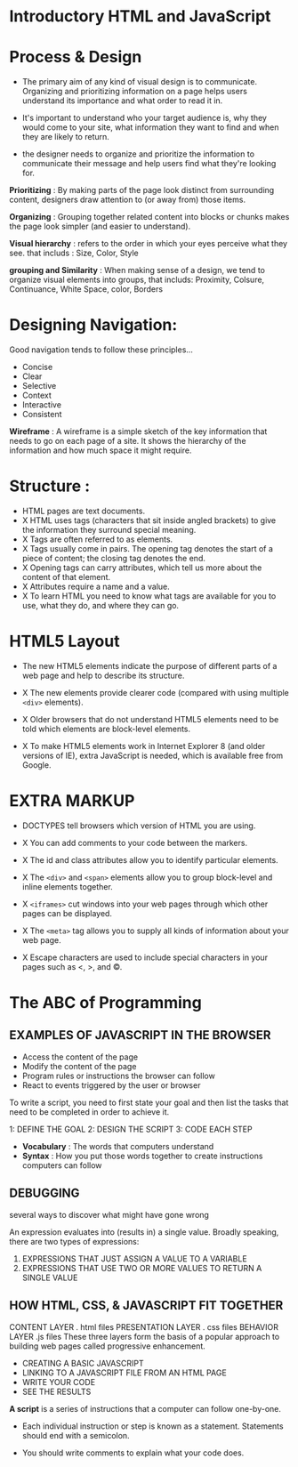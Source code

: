 # Introductory HTML and JavaScript
# Process & Design

- The primary aim of any kind of visual design is to communicate. Organizing and prioritizing information on a page helps users understand its importance and what order to read it in.

- It's important to understand who your target audience is, why they would come to your site, what information they want to find and when they are likely to return.

- the designer needs to organize and prioritize the information to
communicate their message and help users find what they're looking for.

**Prioritizing** : By making parts of the page look distinct from surrounding content, designers draw attention to (or away from) those items.

**Organizing** : Grouping together related content into blocks or chunks makes the page look simpler (and easier to understand). 

**Visual hierarchy** :
 refers to the order in which your eyes perceive what they see. 
that includs : Size, Color, Style

**grouping and Similarity** :
When making sense of a design, we tend to organize visual elements into groups, that includs: Proximity, Colsure, Continuance, White Space, color, Borders

# Designing Navigation:
Good navigation tends to follow these principles...
- Concise
- Clear
- Selective
- Context
- Interactive
- Consistent

**Wireframe** : A wireframe is a simple sketch of the key information that needs to go on each page of a site. It shows the hierarchy of the information and how much space it might require.

# Structure :

- HTML pages are text documents.
- X HTML uses tags (characters that sit inside angled brackets) to give the information they surround special meaning.
- X Tags are often referred to as elements.
- X Tags usually come in pairs. The opening tag denotes the start of a piece of content; the closing tag denotes the end.
- X Opening tags can carry attributes, which tell us more about the content of that element.
- X Attributes require a name and a value.
- X To learn HTML you need to know what tags are available for you to use, what they do, and where they can go.

# HTML5 Layout

- The new HTML5 elements indicate the purpose of different parts of a web page and help to describe its structure.

- X The new elements provide clearer code (compared with using multiple `<div>` elements).

- X Older browsers that do not understand HTML5 elements need to be told which elements are block-level elements.

- X To make HTML5 elements work in Internet Explorer 8 (and older versions of IE), extra JavaScript is needed, which is available free from Google.

# EXTRA MARKUP

- DOCTYPES tell browsers which version of HTML you are using.

- X You can add comments to your code between the <!-- and --> markers.

- X The id and class attributes allow you to identify particular elements.

- X The `<div>` and `<span>` elements allow you to group block-level and inline elements together.

- X `<iframes>` cut windows into your web pages through which other pages can be displayed.

- X The `<meta>` tag allows you to supply all kinds of information about your web page.

- X Escape characters are used to include special characters in your pages such as <, >, and ©.

# The ABC of Programming

## EXAMPLES OF JAVASCRIPT IN THE BROWSER

- Access the content of the page
- Modify the content of the page
- Program rules or instructions the browser can follow
- React to events triggered by the user or browser 

To write a script, you need to first state your goal and then list the
tasks that need to be completed in order to achieve it. 

1: DEFINE THE GOAL 
2: DESIGN THE SCRIPT 
3: CODE EACH STEP 

- **Vocabulary** : The words that computers understand
- **Syntax** : How you put those words together to create instructions computers can follow

## DEBUGGING
several ways to discover what might have gone wrong 

An expression evaluates into (results in) a single value. Broadly speaking, there are two types of expressions:

1. EXPRESSIONS THAT JUST ASSIGN A VALUE TO A VARIABLE
2. EXPRESSIONS THAT USE TWO OR MORE VALUES TO RETURN A SINGLE VALUE 

## HOW HTML, CSS, & JAVASCRIPT FIT TOGETHER 

CONTENT LAYER
. html files 
PRESENTATION LAYER
. css files 
BEHAVIOR LAYER
.js files 
These three layers form the basis of a popular approach to building web pages called progressive enhancement. 

- CREATING A BASIC JAVASCRIPT
- LINKING TO A JAVASCRIPT FILE FROM AN HTML PAGE 
- WRITE YOUR CODE
- SEE THE RESULTS

**A script** is a series of instructions that a computer can follow one-by-one.
- Each individual instruction or step is known as a statement.
Statements should end with a semicolon. 

- You should write comments to explain what your code does. 
